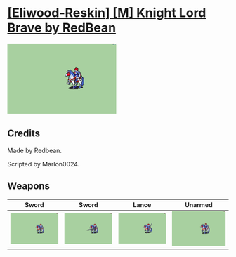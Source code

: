 # [\[Eliwood-Reskin\] \[M\] Knight Lord Brave by RedBean](./)

<img src="./1.%20Sword/Sword_000.png" alt="[Eliwood-Reskin] [M] Knight Lord Brave by RedBean standing" />

## Credits

Made by Redbean.

Scripted by Marlon0024.

## Weapons


|Sword |Sword |Lance |Unarmed |
|  :---: | :---: | :---: | :---: |
| <img alt="Sword animation" src="./1.%20Sword/Sword.gif" /> | <img alt="Sword animation" src="./1.%20Sword%20(Durandal)/Sword.gif" /> | <img alt="Lance animation" src="./2.%20Lance/Lance.gif" /> | <img alt="Unarmed animation" src="./8.%20Unarmed/Unarmed.gif" /> |

